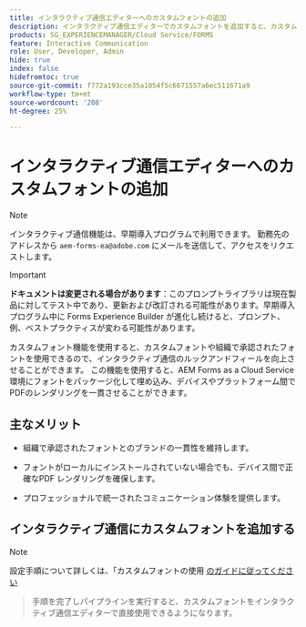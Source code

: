 ```yaml
---
title: インタラクティブ通信エディターへのカスタムフォントの追加
description: インタラクティブ通信エディターでカスタムフォントを追加すると、カスタムフォントや組織で承認されたフォントを使用できます。
products: SG_EXPERIENCEMANAGER/Cloud Service/FORMS
feature: Interactive Communication
role: User, Developer, Admin
hide: true
index: false
hidefromtoc: true
source-git-commit: f772a193cce35a1054f5c6671557a6ec511671a9
workflow-type: tm+mt
source-wordcount: '208'
ht-degree: 25%

---
```



# インタラクティブ通信エディターへのカスタムフォントの追加

>[!NOTE]
>
> インタラクティブ通信機能は、早期導入プログラムで利用できます。 勤務先のアドレスから `aem-forms-ea@adobe.com` にメールを送信して、アクセスをリクエストします。

>[!IMPORTANT]
>
> **ドキュメントは変更される場合があります**：このプロンプトライブラリは現在製品に対してテスト中であり、更新および改訂される可能性があります。早期導入プログラム中に Forms Experience Builder が進化し続けると、プロンプト、例、ベストプラクティスが変わる可能性があります。

カスタムフォント機能を使用すると、カスタムフォントや組織で承認されたフォントを使用できるので、インタラクティブ通信のルックアンドフィールを向上させることができます。 この機能を使用すると、AEM Forms as a Cloud Service環境にフォントをパッケージ化して埋め込み、デバイスやプラットフォーム間でPDFのレンダリングを一貫させることができます。

## 主なメリット

- 組織で承認されたフォントとのブランドの一貫性を維持します。

- フォントがローカルにインストールされていない場合でも、デバイス間で正確なPDF レンダリングを確保します。

- プロフェッショナルで統一されたコミュニケーション体験を提供します。

## インタラクティブ通信にカスタムフォントを追加する

>[!NOTE]
>
> 設定手順について詳しくは、「カスタムフォントの使用 [ のガイドに従ってください ](https://experienceleague.adobe.com/en/docs/experience-manager-cloud-service/content/forms/using-communications/use-custom-fonts)
> >手順を完了しパイプラインを実行すると、カスタムフォントをインタラクティブ通信エディターで直接使用できるようになります。
